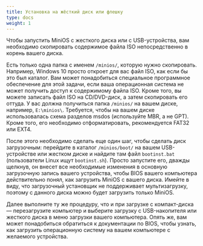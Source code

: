 ```yaml
---
title: Установка на жёсткий диск или флешку
type: docs
weight: 1
---
```


Чтобы запустить MiniOS с жесткого диска или с USB-устройства, вам необходимо скопировать содержимое файла ISO непосредственно в корень вашего диска. 

<!--more-->
Есть только одна папка с именем `/minios/`, которую нужно скопировать. Например, Windows 10 просто откроет для вас файл ISO, как если бы это был каталог. Вам может понадобиться специальное программное обеспечение для этой задачи, если ваша операционная система не может получить доступ к содержимому файла ISO. Кроме того, вы можете записать файл ISO на CD/DVD-диск, а затем скопировать его оттуда. У вас должна получиться папка `/minios/` на вашем диске, например, `E:\minios\`. Требуется, чтобы на вашем диске использовалась схема разделов msdos (используйте MBR, а не GPT). Кроме того, его необходимо отформатировать, рекомендуется FAT32 или EXT4.

После этого необходимо сделать еще один шаг, чтобы сделать диск загрузочным: перейдите в каталог `/minios/boot/` на вашем USB-устройстве или жестком диске и найдите там файл `bootinst.bat` (пользователи Linux ищут `bootinst.sh`). Просто запустите его, дважды щелкнув, он внесет все необходимые изменения в основную загрузочную запись вашего устройства, чтобы BIOS вашего компьютера действительно понял, как загрузить MiniOS с вашего диска. Имейте в виду, что загрузочный установщик не поддерживает мультизагрузку, поэтому с данного диска можно будет загрузить только MiniOS.

Далее выполните ту же процедуру, что и при загрузке с компакт-диска — перезагрузите компьютер и выберите загрузку с USB-накопителя или жесткого диска в меню загрузки вашего компьютера. Опять же, вам может понадобиться обратиться к документации по BIOS, чтобы узнать, как загрузить операционную систему на вашем компьютере с желаемого устройства.
